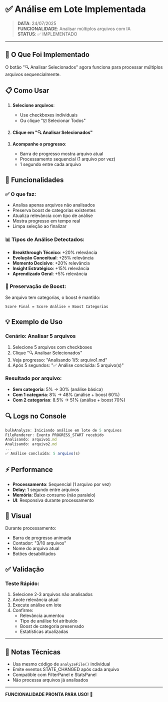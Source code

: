 # ✅ Análise em Lote Implementada

> **DATA**: 24/07/2025  
> **FUNCIONALIDADE**: Analisar múltiplos arquivos com IA  
> **STATUS**: ✅ IMPLEMENTADO  

---

## 🎯 O Que Foi Implementado

O botão "🔍 Analisar Selecionados" agora funciona para processar múltiplos arquivos sequencialmente.

## 📋 Como Usar

1. **Selecione arquivos**:
   - Use checkboxes individuais
   - Ou clique "☑️ Selecionar Todos"

2. **Clique em "🔍 Analisar Selecionados"**

3. **Acompanhe o progresso**:
   - Barra de progresso mostra arquivo atual
   - Processamento sequencial (1 arquivo por vez)
   - 1 segundo entre cada arquivo

## 🔧 Funcionalidades

### ✅ O que faz:
- Analisa apenas arquivos não analisados
- Preserva boost de categorias existentes
- Atualiza relevância com tipo de análise
- Mostra progresso em tempo real
- Limpa seleção ao finalizar

### 📊 Tipos de Análise Detectados:
- **Breakthrough Técnico**: +20% relevância
- **Evolução Conceitual**: +25% relevância
- **Momento Decisivo**: +20% relevância
- **Insight Estratégico**: +15% relevância
- **Aprendizado Geral**: +5% relevância

### 🚀 Preservação de Boost:
Se arquivo tem categorias, o boost é mantido:
```
Score Final = Score Análise × Boost Categorias
```

## 💡 Exemplo de Uso

### Cenário: Analisar 5 arquivos
1. Selecione 5 arquivos com checkboxes
2. Clique "🔍 Analisar Selecionados"
3. Veja progresso: "Analisando 1/5: arquivo1.md"
4. Após 5 segundos: "✅ Análise concluída: 5 arquivo(s)"

### Resultado por arquivo:
- **Sem categoria**: 5% → 30% (análise básica)
- **Com 1 categoria**: 8% → 48% (análise + boost 60%)
- **Com 2 categorias**: 8.5% → 51% (análise + boost 70%)

## 🔍 Logs no Console

```javascript
bulkAnalyze: Iniciando análise em lote de 5 arquivos
FileRenderer: Evento PROGRESS_START recebido
Analisando: arquivo1.md
Analisando: arquivo2.md
...
✅ Análise concluída: 5 arquivo(s)
```

## ⚡ Performance

- **Processamento**: Sequencial (1 arquivo por vez)
- **Delay**: 1 segundo entre arquivos
- **Memória**: Baixo consumo (não paralelo)
- **UI**: Responsiva durante processamento

## 🎨 Visual

Durante processamento:
- Barra de progresso animada
- Contador: "3/10 arquivos"
- Nome do arquivo atual
- Botões desabilitados

## ✅ Validação

### Teste Rápido:
1. Selecione 2-3 arquivos não analisados
2. Anote relevância atual
3. Execute análise em lote
4. Confirme:
   - Relevância aumentou
   - Tipo de análise foi atribuído
   - Boost de categoria preservado
   - Estatísticas atualizadas

---

## 📝 Notas Técnicas

- Usa mesmo código de `analyzeFile()` individual
- Emite eventos STATE_CHANGED após cada arquivo
- Compatible com FilterPanel e StatsPanel
- Não processa arquivos já analisados

---

**FUNCIONALIDADE PRONTA PARA USO!** 🎉